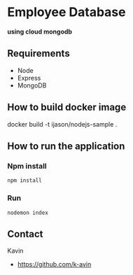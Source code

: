 Employee Database
=====================

**using cloud mongodb**

## Requirements

* Node
* Express
* MongoDB

## How to build docker image

docker build -t ijason/nodejs-sample .

## How to run the application

### Npm install
```
npm install
```

### Run
```
nodemon index
```

## Contact

Kavin

- https://github.com/k-avin
